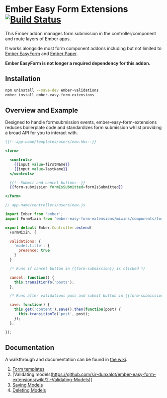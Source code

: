 Ember Easy Form Extensions [![Build Status](https://travis-ci.org/sir-dunxalot/ember-easy-form-extensions.svg?branch=master)](https://travis-ci.org/sir-dunxalot/ember-easy-form-extensions)
======

This Ember addon manages form submission in the controller/component and route layers of Ember apps.

It works alongside most form component addons including but not limited to [Ember EasyForm](https://github.com/DockYard/ember-easy-form) and [Ember Paper](https://github.com/miguelcobain/ember-paper).

**Ember EasyForm is not longer a required dependency for this addon.**

## Installation

```sh
npm uninstall --save-dev ember-validations
ember install ember-easy-form-extensions
```

## Overview and Example

Designed to handle formsubmission events, ember-easy-form-extensions reduces boilerplate code and standardizes form submission whilst providing a broad API for you to interact with.

```hbs
{{!--app-name/templates/users/new.hbs--}}

<form>

  <controls>
    {{input value=firstName}}
    {{input value=lastName}}
  </controls>

  {{!--Submit and cancel buttons--}}
  {{form-submission formIsSubmitted=formIsSubmitted}}

</form>
```

```js
// app-name/controllers/users/new.js

import Ember from 'ember';
import FormMixin from 'ember-easy-form-extensions/mixins/components/form';

export default Ember.Controller.extend(
  FormMixin, {

  validations: {
    'model.title': {
      presence: true
    }
  }

  /* Runs if cancel button in {{form-submission}} is clicked */

  cancel: function() {
    this.transitionTo('posts');
  },

  /* Runs after validations pass and submit button in {{form-submission}} is clicked */

  save: function() {
    this.get('content').save().then(function(post) {
      this.transitionTo('post', post);
    });
  },

});
```

## Documentation

A walkthrough and documentation can be found in [the wiki](https://github.com/sir-dunxalot/ember-easy-form-extensions/wiki).

1. [Form templates](https://github.com/sir-dunxalot/ember-easy-form-extensions/wiki/1.-Form-Template)
2. [Validating models(https://github.com/sir-dunxalot/ember-easy-form-extensions/wiki/2.-Validating-Models)]
3. [Saving Models](https://github.com/sir-dunxalot/ember-easy-form-extensions/wiki/3.-Saving-Models)
4. [Deleting Models](https://github.com/sir-dunxalot/ember-easy-form-extensions/wiki/4.-Deleting-Models)
